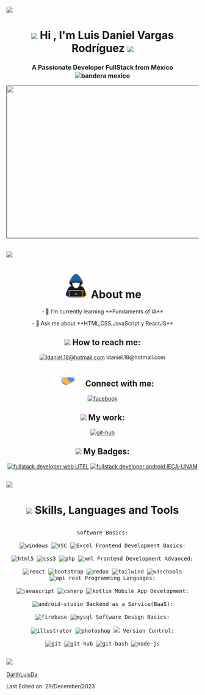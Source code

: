 <!--Primera Linea .gift-->
<br>
<img src="https://user-images.githubusercontent.com/73097560/115834477-dbab4500-a447-11eb-908a-139a6edaec5c.gif">
<br>
<!--.gift + Saludo + .gift-->
<h1 align="center">
<img src="https://image.space.rakuten.co.jp/lg01/98/0001006098/24/img0cd74f78zik7zj.gif" width= 35 px>
<b>Hi , I'm Luis Daniel Vargas Rodríguez</b>
<img src="https://media.giphy.com/media/hvRJCLFzcasrR4ia7z/giphy.gif" width= 35 px>
</h1>
<!--Quien soy? + .gift-->
<h3 align="center">A Passionate Developer FullStack from México<img align="center" src="https://th.bing.com/th/id/R.30604a1f63fe70bc5425d915a89f4e88?rik=mi%2f3NXK7eWiuvQ&riu=http%3a%2f%2fi67.photobucket.com%2falbums%2fh317%2fal7n6awi%2fflags%2fAnimated-Flag-Mexico.gif&ehk=a2iV%2b3ovS4hm496so3NSldzWjES5QEA0sAFedqq8w7g%3d&risl=&pid=ImgRaw&r=0" alt="bandera mexico" height="35" width="50"></h3>
<p align="center">
<a href=""><img src="https://i.pinimg.com/originals/f1/ed/a4/f1eda4768df8d8135c779772f2833e88.gif" height="400" width="2200"></a>
</p>
<!--Segunda Linea .gift-->
<br>
<img src="https://user-images.githubusercontent.com/73097560/115834477-dbab4500-a447-11eb-908a-139a6edaec5c.gif">
<br>

<!--Mas sobre mi + .gift-->
<h1 align="center">
<img src="https://github.com/0xAbdulKhalid/0xAbdulKhalid/raw/main/assets/mdImages/about_me.gif" width= 65 px>
<b>About me</b>
</h1>

<p align="center">
- 🤖 I’m currently learning **Fundaments of IA**
</p>
<p align="center">
- 💬 Ask me about **HTML,CSS,JavaScript y ReactJS**
</p>

<!--Me puedes encontrar-->
<h2 align="center">
<img src="https://cdn.dribbble.com/users/361933/screenshots/1945591/media/5946246fae3cdc19360644a5df2265c6.gif" width= 60 px>
<b>How to reach me:</b>
</h2>
<!--Correo-->
<p align="center">
<a href="" target="blank"><img src="" alt="ldaniel.18@hotmail.com" width= 65 px /></a>
ldaniel.18@hotmail.com
</p>


<!--Conecta conmigo + .gift-->
<h2 align="center">
<img src="https://github.com/0xAbdulKhalid/0xAbdulKhalid/raw/main/assets/mdImages/handshake.gif" width= 85 px>
<b>Connect with me:</b>
</h2>
<!--Aqui conecta el Facebook-->
<p align="center">
<a href="https://www.facebook.com/profile.php?id=100026963329783" target="blank"><img src="https://cdn.jsdelivr.net/gh/devicons/devicon/icons/facebook/facebook-original.svg" alt="facebook" width= 65 px /></a>

<!--Mi Trabajo-->
<h2 align="center">
<img src="https://media.giphy.com/media/iY8CRBdQXODJSCERIr/giphy.gif" width= 40 px>
<b>My work:</b>
</h2>
<!--Aqui conecta el GitHub-->
<p align="center">
<a href="https://github.com/DarthLuisDa?tab=repositories" target="blank"><img src="https://cdn2.iconfinder.com/data/icons/social-media-iconez/64/GitHub-1024.png" alt="git-hub" width= 65 px /></a>
</p>

<!--Mis Insignias-->
<h2 align="center">
<img src="https://i.gifer.com/origin/d7/d755a0e1aa4dca488626cc82bbfda518.gif" width="40">
<b>My Badges:</b>
</h2>
<!--Insignias-->
<p align="center">
<a href="" target="blank"><img src="https://images.credly.com/size/340x340/images/9005f548-740e-4af7-95ac-d2e10320a33e/image.png" alt="fullstack developer web UTEL" width= 100 px /></a>
<a href="" target="blank"><img src="https://server.talentotechgto.com.mx/storage/reconocimientos/653ad360b8e4a/reconocimientoiecasmall.jpg" alt="fullstack developer android IECA-UNAM" width= 100 px /></a>
</p>

<!--Tercera Linea .gift-->
<br>
<img src="https://user-images.githubusercontent.com/73097560/115834477-dbab4500-a447-11eb-908a-139a6edaec5c.gif">
<br>
 
<!--Habilidades, Lenguajes y Herramientas + .gift-->
<h1 align="center">
<img src="https://media2.giphy.com/media/QssGEmpkyEOhBCb7e1/giphy.gif?cid=ecf05e47a0n3gi1bfqntqmob8g9aid1oyj2wr3ds3mg700bl&rid=giphy.gi" width="40">
<b>Skills, Languages and Tools</b>
</h1>

<div> <!--Esta etiqueta genera la division-->
<p style="display: inline-block;" align="center"> <!--Esta etiqueta es para contener todo-->
<kbd> <!--Esta etiqueta crea el Cuadro-->
<span align="center">Software Basics:</span>
<br>  <!--Lineas de Salto-->
<br> <!--Lineas de Salto-->
<!--Imagenes dentro del Display-->
<img src="https://www.jbhifi.business/Images/windows-11.png" alt="windows" width= 93 px/> 
<img src="https://cdn.jsdelivr.net/gh/devicons/devicon/icons/vscode/vscode-original.svg" alt="VSC" width= 65 px /> 
<img src="https://cdn.iconscout.com/icon/free/png-256/microsoft-excel-1411847-1194336.png" alt="Excel" width= 65 px /> 
</kbd> <!--Esta etiqueta crea el Cuadro-->
<kbd> <!--Esta etiqueta crea el Cuadro-->
<span align="center">Frontend Development Basics:</span>
<br>  <!--Lineas de Salto-->
<br> <!--Lineas de Salto-->
<!--Imagenes dentro del Display-->
<img src="https://cdn.jsdelivr.net/gh/devicons/devicon/icons/html5/html5-original.svg" alt="html5" width= 65 px /> 
<img src="https://cdn.jsdelivr.net/gh/devicons/devicon/icons/css3/css3-original.svg" alt="css3" width= 65 px /> 
<img src="https://cdn.jsdelivr.net/gh/devicons/devicon/icons/php/php-original.svg" alt="php" width= 65 px />
<img src="https://cdn-icons-png.flaticon.com/512/136/136526.png" alt="xml" width= 65 px />
</kbd> <!--Esta etiqueta crea el Cuadro-->
<kbd> <!--Esta etiqueta crea el Cuadro-->
<span align="center">Frontend Development Advanced:</span>
<br>  <!--Lineas de Salto-->
<br> <!--Lineas de Salto-->
<!--Imagenes dentro del Display-->
<img src="https://cdn.jsdelivr.net/gh/devicons/devicon/icons/react/react-original.svg" alt="react" width= 65 px /> 
<img src="https://cdn.jsdelivr.net/gh/devicons/devicon/icons/bootstrap/bootstrap-original.svg" alt="bootstrap" width= 65 px /> 
<img src="https://cdn.jsdelivr.net/gh/devicons/devicon/icons/redux/redux-original.svg" alt="redux" width= 65 px /> 
<img src="https://cdn.jsdelivr.net/gh/devicons/devicon/icons/tailwindcss/tailwindcss-plain.svg" alt="tailwind" width= 65 px /> 
<img src="https://logospng.org/download/w3schools/w3schools-1536.png" alt="w3schools" width= 65 px /> 
<img src="https://saasradar.net/wp-content/uploads/2022/03/api_rest.png" alt="api rest" width= 115 px/> 
</kbd> <!--Esta etiqueta crea el Cuadro-->
<kbd> <!--Esta etiqueta crea el Cuadro-->
<span align="center">Programming Languages:</span>
<br>  <!--Lineas de Salto-->
<br> <!--Lineas de Salto-->
<!--Imagenes dentro del Display-->
<img src="https://cdn.jsdelivr.net/gh/devicons/devicon/icons/javascript/javascript-original.svg" alt="javascript" width= 65 px /> 
<img src="https://cdn.jsdelivr.net/gh/devicons/devicon/icons/csharp/csharp-original.svg" alt="csharp" width= 65 px /> 
<img src="https://cdn.jsdelivr.net/gh/devicons/devicon/icons/kotlin/kotlin-original.svg" alt="kotlin" width= 65 px /> 
</kbd> <!--Esta etiqueta crea el Cuadro-->
<kbd> <!--Esta etiqueta crea el Cuadro-->
<span align="center">Mobile App Development:</span>
<br>  <!--Lineas de Salto-->
<br> <!--Lineas de Salto-->
<!--Imagenes dentro del Display-->
<img src="https://cdn.jsdelivr.net/gh/devicons/devicon/icons/androidstudio/androidstudio-original.svg"  alt="android-studio" width= 65 px/>
</kbd> <!--Esta etiqueta crea el Cuadro-->
<kbd> <!--Esta etiqueta crea el Cuadro-->
<span align="center">Backend as a Service(BaaS):</span>
<br>  <!--Lineas de Salto-->
<br> <!--Lineas de Salto-->
<!--Imagenes dentro del Display-->
<img src="https://www.vectorlogo.zone/logos/firebase/firebase-icon.svg" alt="firebase" width= 65 px /> 
<img src="https://cdn.jsdelivr.net/gh/devicons/devicon/icons/mysql/mysql-original-wordmark.svg" alt="mysql" width= 65 px />
</kbd> <!--Esta etiqueta crea el Cuadro-->
<kbd> <!--Esta etiqueta crea el Cuadro-->
<span align="center">Software Design Basics:</span>
<br>  <!--Lineas de Salto-->
<br> <!--Lineas de Salto-->
<!--Imagenes dentro del Display-->
<img src="https://cdn.jsdelivr.net/gh/devicons/devicon/icons/illustrator/illustrator-line.svg" alt="illustrator" width= 65 px /> 
<img src="https://cdn.jsdelivr.net/gh/devicons/devicon/icons/photoshop/photoshop-line.svg" alt="photoshop" width= 65 px />
<img src="https://cdn.jsdelivr.net/gh/devicons/devicon/icons/premierepro/premierepro-original.svg" width= 65 px />
</kbd> <!--Esta etiqueta crea el Cuadro-->
<kbd> <!--Esta etiqueta crea el Cuadro-->
<span align="center">Version Control:</span>
<br>  <!--Lineas de Salto-->
<br> <!--Lineas de Salto-->
<!--Imagenes dentro del Display-->
<img src="https://cdn.jsdelivr.net/gh/devicons/devicon/icons/git/git-original.svg" alt="git" width= 65 px /> 
<img src="https://cdn2.iconfinder.com/data/icons/social-media-iconez/64/GitHub-1024.png" alt="git-hub" width= 65 px /> 
<img src="https://hasura.io/blog/content/images/downloaded_images/setting-up-git-bash-for-windows-e26b59e44257/1-Je4yF-xdHEluVvmS0qw8JQ.png" alt="git-bash" width= 65 px /> 
<img src="https://cdn4.iconfinder.com/data/icons/logos-3/454/nodejs-new-pantone-white-1024.png" alt="node-js" width= 65 px /> 
</kbd> <!--Esta etiqueta crea el Cuadro-->
</p>  <!--Esta etiqueta es para contener todo-->
</div> <!--Esta etiqueta genera la division-->

<!--Cuarta Linea .gift-->
<br>
<img src="https://user-images.githubusercontent.com/73097560/115834477-dbab4500-a447-11eb-908a-139a6edaec5c.gif">
<br>

[DarthLuisDa](https://github.com/DarthLuisDa)

Last Edited on: 29/December/2023

<!--Despegable-->  
<!--<details>
<summary font-size= 30px; align="center">Skills, Languages and Tools</summary> <!--Para desplegar contenido-->  
<!--<div>
<!--Aqui va todo el contenido-->  
<!--</div>


 
<!--Software Básico + .png-->
<!--<h3 align="left">Software Basics:</h3>
<p align="left">
<a href="" target="_blank" rel="noreferrer"> <img src="https://www.jbhifi.business/Images/windows-11.png" alt="windows" width= 80 px/> </a> 
<a href="" target="_blank" rel="noreferrer"> <img src="https://cdn.jsdelivr.net/gh/devicons/devicon/icons/vscode/vscode-original.svg" alt="VSC" width= 55 px/> </a> 
<a href="" target="_blank" rel="noreferrer"> <img src="https://cdn.iconscout.com/icon/free/png-256/microsoft-excel-1411847-1194336.png" alt="Excel" width= 55 px /> </a> 
</p>
<!--Frontend Básico + .png-->
<!--<h3 align="right">Frontend Development Basics:</h3>
<p align="right">
<a href="https://www.w3.org/html/" target="_blank" rel="noreferrer"> <img src="https://cdn.jsdelivr.net/gh/devicons/devicon/icons/html5/html5-original.svg" alt="html5" width= 55 px /> </a> 
<a href="https://www.w3schools.com/css/" target="_blank" rel="noreferrer"> <img src="https://cdn.jsdelivr.net/gh/devicons/devicon/icons/css3/css3-original.svg" alt="css3" width= 55 px/> </a> 
<a href="" target="_blank" rel="noreferrer"> <img src="https://cdn.jsdelivr.net/gh/devicons/devicon/icons/php/php-original.svg" alt="php" width= 55 px/> </a> 
<a href="" target="_blank" rel="noreferrer"> <img src="https://cdn-icons-png.flaticon.com/512/136/136526.png" alt="xml" width= 55 px /> </a> 
</p>
<!--Frontend Avanzado + .png-->
<!--<h3 align="left">Frontend Development Advanced:</h3>
<p align="left">
<a href="https://reactjs.org/" target="_blank" rel="noreferrer"> <img src="https://cdn.jsdelivr.net/gh/devicons/devicon/icons/react/react-original.svg" alt="react" width= 55 px/> </a> 
<a href="https://getbootstrap.com" target="_blank" rel="noreferrer"> <img src="https://cdn.jsdelivr.net/gh/devicons/devicon/icons/bootstrap/bootstrap-original.svg" alt="bootstrap" width= 55 px/> </a> 
<a href="https://redux.js.org" target="_blank" rel="noreferrer"> <img src="https://cdn.jsdelivr.net/gh/devicons/devicon/icons/redux/redux-original.svg" alt="redux" width= 55 px/> </a> 
<a href="https://tailwindcss.com/" target="_blank" rel="noreferrer"> <img src="https://cdn.jsdelivr.net/gh/devicons/devicon/icons/tailwindcss/tailwindcss-plain.svg" alt="tailwind" width= 55 px/> </a> 
<a href="" target="_blank" rel="noreferrer"> <img src="https://logospng.org/download/w3schools/w3schools-1536.png" alt="w3school" width= 55 px/> </a> 
<a href="" target="_blank" rel="noreferrer"> <img src="https://saasradar.net/wp-content/uploads/2022/03/api_rest.png" alt="api rest" width= 80 px/> </a> 
</p>
<!--Lenguajes de Programación + .png-->
<!--<h3 align="right">Programming Languages:</h3>
<p align="right">
<a href="https://developer.mozilla.org/en-US/docs/Web/JavaScript" target="_blank" rel="noreferrer"> <img src="https://cdn.jsdelivr.net/gh/devicons/devicon/icons/javascript/javascript-original.svg" alt="javascript" width= 55 px/> </a> 
<a href="https://www.w3schools.com/cs/" target="_blank" rel="noreferrer"> <img src="https://cdn.jsdelivr.net/gh/devicons/devicon/icons/csharp/csharp-original.svg" alt="csharp" width= 55 px/> </a> 
<a href="" target="_blank" rel="noreferrer"> <img src="https://cdn.jsdelivr.net/gh/devicons/devicon/icons/kotlin/kotlin-original.svg" alt="kotlin" width= 55 px/> </a> 
</p>
<!--Programación Celular + .png-->
<!--<h3 align="left">Mobile App Development:</h3>
<p align="left">
<a href="https://developer.android.com" target="_blank" rel="noreferrer"> <img src="https://cdn.jsdelivr.net/gh/devicons/devicon/icons/androidstudio/androidstudio-original.svg" alt="android" width= 55 px/></a>
</p>
<!--Diseño Backend + .png-->
<!--<h3 align="right">Backend as a Service(BaaS):</h3>
<p align="right">
<a href="https://firebase.google.com/" target="_blank" rel="noreferrer"> <img src="https://www.vectorlogo.zone/logos/firebase/firebase-icon.svg" alt="firebase" width= 55 px/> </a> 
<a href="" target="_blank" rel="noreferrer"> <img src="https://cdn.jsdelivr.net/gh/devicons/devicon/icons/mysql/mysql-original-wordmark.svg" alt="mysql" width= 55 px/> </a> 
</p>
<!--Diseño Básico + .png-->
<!--<h3 align="left">Software Design Basics:</h3>
<p align="left">
<a href="https://www.adobe.com/in/products/illustrator.html" target="_blank" rel="noreferrer"> <img src="https://www.vectorlogo.zone/logos/adobe_illustrator/adobe_illustrator-icon.svg" alt="illustrator" width= 55 px/> </a> 
<a href="https://www.photoshop.com/en" target="_blank" rel="noreferrer"> <img src="https://raw.githubusercontent.com/devicons/devicon/master/icons/photoshop/photoshop-line.svg" alt="photoshop" width= 55 px/> </a> 
<a href="" target="_blank" rel="noreferrer"> <img src="https://cdn.jsdelivr.net/gh/devicons/devicon/icons/premierepro/premierepro-original.svg" alt="premiere" width= 55 px/> </a> 
</p>
<!--Control de Versiones + .png-->
<!--<h3 align="right">Version Control:</h3>
<p align="right">
<a href="https://git-scm.com/" target="_blank" rel="noreferrer"> <img src="https://cdn.jsdelivr.net/gh/devicons/devicon/icons/git/git-original.svg" alt="git" width= 55 px"/> </a> 
<a href="" target="_blank" rel="noreferrer"> <img src="https://cdn2.iconfinder.com/data/icons/social-media-iconez/64/GitHub-1024.png" alt="git-hub" width= 55 px/> </a> 
<a href="" target="_blank" rel="noreferrer"> <img src="https://hasura.io/blog/content/images/downloaded_images/setting-up-git-bash-for-windows-e26b59e44257/1-Je4yF-xdHEluVvmS0qw8JQ.png" alt="git-bash" width= 55 px/> </a> 
<a href="" target="_blank" rel="noreferrer"> <img src="https://cdn4.iconfinder.com/data/icons/logos-3/454/nodejs-new-pantone-white-1024.png" alt="node-js" width= 55 px/> </a> 
</p>













